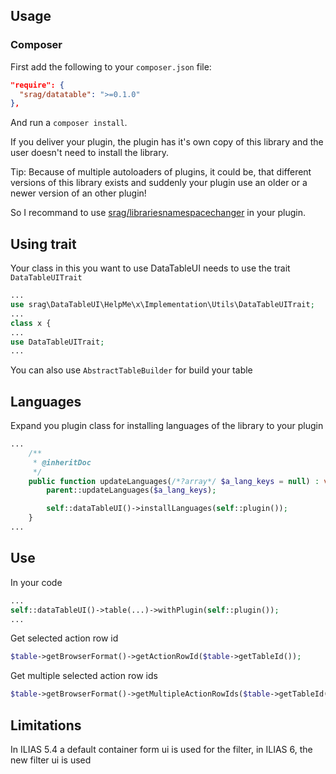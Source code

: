 ## Usage

### Composer

First add the following to your `composer.json` file:

```json
"require": {
  "srag/datatable": ">=0.1.0"
},
```

And run a `composer install`.

If you deliver your plugin, the plugin has it's own copy of this library and the user doesn't need to install the library.

Tip: Because of multiple autoloaders of plugins, it could be, that different versions of this library exists and suddenly your plugin use an older or a newer version of an other plugin!

So I recommand to use [srag/librariesnamespacechanger](https://packagist.org/packages/srag/librariesnamespacechanger) in your plugin.

## Using trait

Your class in this you want to use DataTableUI needs to use the trait `DataTableUITrait`

```php
...
use srag\DataTableUI\HelpMe\x\Implementation\Utils\DataTableUITrait;
...
class x {
...
use DataTableUITrait;
...
```

You can also use `AbstractTableBuilder` for build your table

## Languages

Expand you plugin class for installing languages of the library to your plugin

```php
...
	/**
     * @inheritDoc
     */
    public function updateLanguages(/*?array*/ $a_lang_keys = null) : void {
		parent::updateLanguages($a_lang_keys);

		self::dataTableUI()->installLanguages(self::plugin());
	}
...
```

## Use

In your code

```php
...
self::dataTableUI()->table(...)->withPlugin(self::plugin());
...
```

Get selected action row id

```php
$table->getBrowserFormat()->getActionRowId($table->getTableId());
```

Get multiple selected action row ids

```php
$table->getBrowserFormat()->getMultipleActionRowIds($table->getTableId());
```

## Limitations

In ILIAS 5.4 a default container form ui is used for the filter, in ILIAS 6, the new filter ui is used
